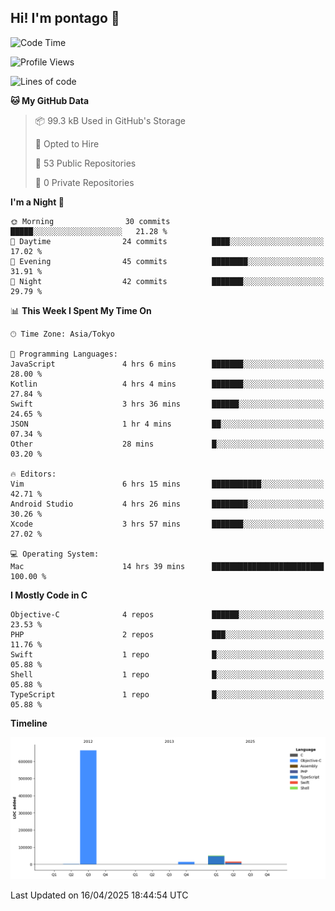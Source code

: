 ## Hi! I'm pontago 👋

<!--START_SECTION:waka-->
![Code Time](http://img.shields.io/badge/Code%20Time-152%20hrs%2014%20mins-blue)

![Profile Views](http://img.shields.io/badge/Profile%20Views-0-blue)

![Lines of code](https://img.shields.io/badge/From%20Hello%20World%20I%27ve%20Written-747.1%20thousand%20lines%20of%20code-blue)

**🐱 My GitHub Data** 

> 📦 99.3 kB Used in GitHub's Storage 
 > 
> 💼 Opted to Hire
 > 
> 📜 53 Public Repositories 
 > 
> 🔑 0 Private Repositories 
 > 
**I'm a Night 🦉** 

```text
🌞 Morning                30 commits          █████░░░░░░░░░░░░░░░░░░░░   21.28 % 
🌆 Daytime                24 commits          ████░░░░░░░░░░░░░░░░░░░░░   17.02 % 
🌃 Evening                45 commits          ████████░░░░░░░░░░░░░░░░░   31.91 % 
🌙 Night                  42 commits          ███████░░░░░░░░░░░░░░░░░░   29.79 % 
```


📊 **This Week I Spent My Time On** 

```text
🕑︎ Time Zone: Asia/Tokyo

💬 Programming Languages: 
JavaScript               4 hrs 6 mins        ███████░░░░░░░░░░░░░░░░░░   28.00 % 
Kotlin                   4 hrs 4 mins        ███████░░░░░░░░░░░░░░░░░░   27.84 % 
Swift                    3 hrs 36 mins       ██████░░░░░░░░░░░░░░░░░░░   24.65 % 
JSON                     1 hr 4 mins         ██░░░░░░░░░░░░░░░░░░░░░░░   07.34 % 
Other                    28 mins             █░░░░░░░░░░░░░░░░░░░░░░░░   03.20 % 

🔥 Editors: 
Vim                      6 hrs 15 mins       ███████████░░░░░░░░░░░░░░   42.71 % 
Android Studio           4 hrs 26 mins       ████████░░░░░░░░░░░░░░░░░   30.26 % 
Xcode                    3 hrs 57 mins       ███████░░░░░░░░░░░░░░░░░░   27.02 % 

💻 Operating System: 
Mac                      14 hrs 39 mins      █████████████████████████   100.00 % 
```

**I Mostly Code in C** 

```text
Objective-C              4 repos             ██████░░░░░░░░░░░░░░░░░░░   23.53 % 
PHP                      2 repos             ███░░░░░░░░░░░░░░░░░░░░░░   11.76 % 
Swift                    1 repo              █░░░░░░░░░░░░░░░░░░░░░░░░   05.88 % 
Shell                    1 repo              █░░░░░░░░░░░░░░░░░░░░░░░░   05.88 % 
TypeScript               1 repo              █░░░░░░░░░░░░░░░░░░░░░░░░   05.88 % 
```



**Timeline**

![Lines of Code chart](https://raw.githubusercontent.com/pontago/pontago/main/assets/bar_graph.png)


 Last Updated on 16/04/2025 18:44:54 UTC
<!--END_SECTION:waka-->
